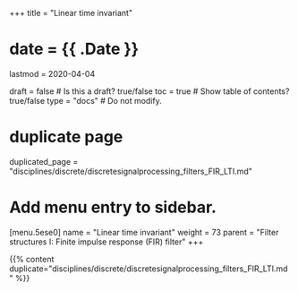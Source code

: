 +++
title = "Linear time invariant"

# date = {{ .Date }}
lastmod = 2020-04-04

draft = false  # Is this a draft? true/false
toc = true  # Show table of contents? true/false
type = "docs"  # Do not modify.

# duplicate page
duplicated_page = "disciplines/discrete/discretesignalprocessing_filters_FIR_LTI.md"

# Add menu entry to sidebar.
[menu.5ese0]
name = "Linear time invariant"
weight = 73
parent = "Filter structures I: Finite impulse response (FIR) filter"
+++

{{% content duplicate="disciplines/discrete/discretesignalprocessing_filters_FIR_LTI.md" %}}
